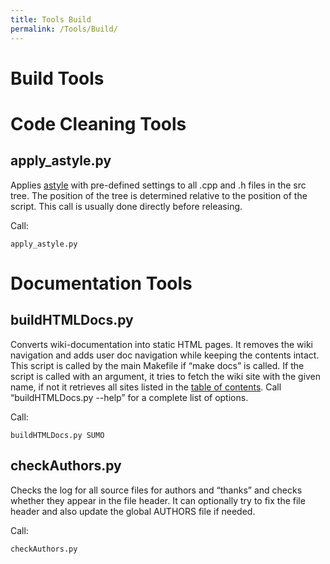 ```yaml
---
title: Tools Build
permalink: /Tools/Build/
---
```


Build Tools
===========

Code Cleaning Tools
===================

apply_astyle.py
----------------

Applies [astyle](http://astyle.sourceforge.net/) with pre-defined settings to all .cpp and .h files in the src tree. The position of the tree is determined relative to the position of the script. This call is usually done directly before releasing.

Call:

`apply_astyle.py`

Documentation Tools
===================

buildHTMLDocs.py
----------------

Converts wiki-documentation into static HTML pages. It removes the wiki navigation and adds user doc navigation while keeping the contents intact. This script is called by the main Makefile if “make docs” is called. If the script is called with an argument, it tries to fetch the wiki site with the given name, if not it retrieves all sites listed in the [table of contents](/SUMO_User_Documentation "wikilink"). Call “buildHTMLDocs.py --help” for a complete list of options.

Call:

`buildHTMLDocs.py SUMO`

checkAuthors.py
---------------

Checks the log for all source files for authors and “thanks” and checks whether they appear in the file header. It can optionally try to fix the file header and also update the global AUTHORS file if needed.

Call:

`checkAuthors.py`